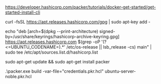 https://developer.hashicorp.com/packer/tutorials/docker-get-started/get-started-install-cli

curl -fsSL https://apt.releases.hashicorp.com/gpg | sudo apt-key add -

echo "deb [arch=$(dpkg --print-architecture) signed-by=/usr/share/keyrings/hashicorp-archive-keyring.gpg] https://apt.releases.hashicorp.com $(grep -oP '(?<=UBUNTU_CODENAME=).*' /etc/os-release || lsb_release -cs) main" | sudo tee /etc/apt/sources.list.d/hashicorp.list

sudo apt-get update && sudo apt-get install packer





.\packer.exe build -var-file="credentials.pkr.hcl" ubuntu-server-noble.pkr.hcl

